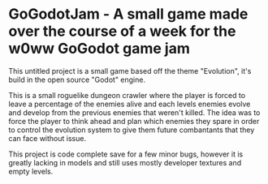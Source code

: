 # GoGodotJam - A small game made over the course of a week for the w0ww GoGodot game jam
 
This untitled project is a small game based off the theme "Evolution", it's build in the open source "Godot" engine.

This is a small roguelike dungeon crawler where the player is forced to leave a percentage of the enemies alive and each levels enemies evolve and develop from the previous enemies that weren't killed. The idea was to force the player to think ahead and plan which enemies they spare in order to control the evolution system to give them future combantants that they can face without issue.

This project is code complete save for a few minor bugs, however it is greatly lacking in models and still uses mostly developer textures and empty levels.
